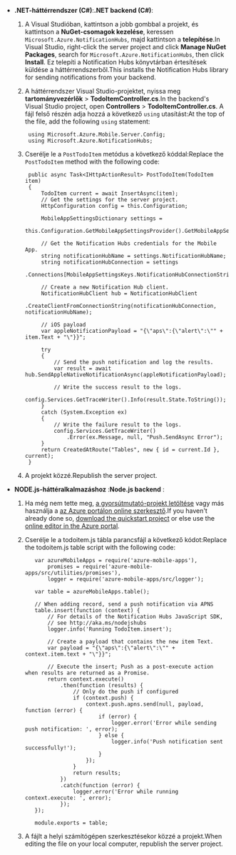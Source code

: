 
* <span data-ttu-id="99313-101">**.NET-háttérrendszer (C#)**:</span><span class="sxs-lookup"><span data-stu-id="99313-101">**.NET backend (C#)**:</span></span>      
  
  1. <span data-ttu-id="99313-102">A Visual Studióban, kattintson a jobb gombbal a projekt, és kattintson a **NuGet-csomagok kezelése**, keressen `Microsoft.Azure.NotificationHubs`, majd kattintson a **telepítése**.</span><span class="sxs-lookup"><span data-stu-id="99313-102">In Visual Studio, right-click the server project and click **Manage NuGet Packages**, search for `Microsoft.Azure.NotificationHubs`, then click **Install**.</span></span> <span data-ttu-id="99313-103">Ez telepíti a Notification Hubs könyvtárban értesítések küldése a háttérrendszerből.</span><span class="sxs-lookup"><span data-stu-id="99313-103">This installs the Notification Hubs library for sending notifications from your backend.</span></span>
  2. <span data-ttu-id="99313-104">A háttérrendszer Visual Studio-projektet, nyissa meg **tartományvezérlők** > **TodoItemController.cs**.</span><span class="sxs-lookup"><span data-stu-id="99313-104">In the backend's Visual Studio project, open **Controllers** > **TodoItemController.cs**.</span></span> <span data-ttu-id="99313-105">A fájl felső részén adja hozzá a következő `using` utasítást:</span><span class="sxs-lookup"><span data-stu-id="99313-105">At the top of the file, add the following `using` statement:</span></span>
     
          using Microsoft.Azure.Mobile.Server.Config;
          using Microsoft.Azure.NotificationHubs;

    3. <span data-ttu-id="99313-106">Cserélje le a `PostTodoItem` metódus a következő kóddal:</span><span class="sxs-lookup"><span data-stu-id="99313-106">Replace the `PostTodoItem` method with the following code:</span></span>  

            public async Task<IHttpActionResult> PostTodoItem(TodoItem item)
            {
                TodoItem current = await InsertAsync(item);
                // Get the settings for the server project.
                HttpConfiguration config = this.Configuration;

                MobileAppSettingsDictionary settings = 
                    this.Configuration.GetMobileAppSettingsProvider().GetMobileAppSettings();

                // Get the Notification Hubs credentials for the Mobile App.
                string notificationHubName = settings.NotificationHubName;
                string notificationHubConnection = settings
                    .Connections[MobileAppSettingsKeys.NotificationHubConnectionString].ConnectionString;

                // Create a new Notification Hub client.
                NotificationHubClient hub = NotificationHubClient
                .CreateClientFromConnectionString(notificationHubConnection, notificationHubName);

                // iOS payload
                var appleNotificationPayload = "{\"aps\":{\"alert\":\"" + item.Text + "\"}}";

                try
                {
                    // Send the push notification and log the results.
                    var result = await hub.SendAppleNativeNotificationAsync(appleNotificationPayload);

                    // Write the success result to the logs.
                    config.Services.GetTraceWriter().Info(result.State.ToString());
                }
                catch (System.Exception ex)
                {
                    // Write the failure result to the logs.
                    config.Services.GetTraceWriter()
                        .Error(ex.Message, null, "Push.SendAsync Error");
                }
                return CreatedAtRoute("Tables", new { id = current.Id }, current);
            }

    4. <span data-ttu-id="99313-107">A projekt közzé.</span><span class="sxs-lookup"><span data-stu-id="99313-107">Republish the server project.</span></span>

* <span data-ttu-id="99313-108">**NODE.js-háttéralkalmazáshoz** :</span><span class="sxs-lookup"><span data-stu-id="99313-108">**Node.js backend** :</span></span> 
  
  1. <span data-ttu-id="99313-109">Ha még nem tette meg, [a gyorsútmutató-projekt letöltése](../articles/app-service-mobile/app-service-mobile-node-backend-how-to-use-server-sdk.md#download-quickstart) vagy más használja a [az Azure portálon online szerkesztő](../articles/app-service-mobile/app-service-mobile-node-backend-how-to-use-server-sdk.md#online-editor).</span><span class="sxs-lookup"><span data-stu-id="99313-109">If you haven't already done so, [download the quickstart project](../articles/app-service-mobile/app-service-mobile-node-backend-how-to-use-server-sdk.md#download-quickstart) or else use the [online editor in the Azure portal](../articles/app-service-mobile/app-service-mobile-node-backend-how-to-use-server-sdk.md#online-editor).</span></span>    
  2. <span data-ttu-id="99313-110">Cserélje le a todoitem.js tábla parancsfájl a következő kódot:</span><span class="sxs-lookup"><span data-stu-id="99313-110">Replace the todoitem.js table script with the following code:</span></span>

            var azureMobileApps = require('azure-mobile-apps'),
                promises = require('azure-mobile-apps/src/utilities/promises'),
                logger = require('azure-mobile-apps/src/logger');

            var table = azureMobileApps.table();

            // When adding record, send a push notification via APNS
            table.insert(function (context) {
                // For details of the Notification Hubs JavaScript SDK, 
                // see http://aka.ms/nodejshubs
                logger.info('Running TodoItem.insert');

                // Create a payload that contains the new item Text.
                var payload = "{\"aps\":{\"alert\":\"" + context.item.text + "\"}}";

                // Execute the insert; Push as a post-execute action when results are returned as a Promise.
                return context.execute()
                    .then(function (results) {
                        // Only do the push if configured
                        if (context.push) {
                            context.push.apns.send(null, payload, function (error) {
                                if (error) {
                                    logger.error('Error while sending push notification: ', error);
                                } else {
                                    logger.info('Push notification sent successfully!');
                                }
                            });
                        }
                        return results;
                    })
                    .catch(function (error) {
                        logger.error('Error while running context.execute: ', error);
                    });
            });

            module.exports = table;

    2. <span data-ttu-id="99313-111">A fájlt a helyi számítógépen szerkesztésekor közzé a projekt.</span><span class="sxs-lookup"><span data-stu-id="99313-111">When editing the file on your local computer, republish the server project.</span></span>

